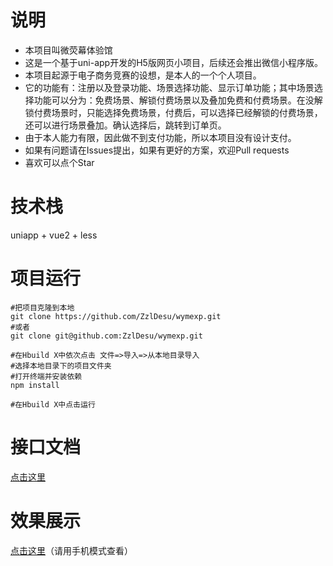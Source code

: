 # 说明
- 本项目叫微荧幕体验馆
- 这是一个基于uni-app开发的H5版网页小项目，后续还会推出微信小程序版。
- 本项目起源于电子商务竞赛的设想，是本人的一个个人项目。
- 它的功能有：注册以及登录功能、场景选择功能、显示订单功能；其中场景选择功能可以分为：免费场景、解锁付费场景以及叠加免费和付费场景。在没解锁付费场景时，只能选择免费场景，付费后，可以选择已经解锁的付费场景，还可以进行场景叠加。确认选择后，跳转到订单页。
- 由于本人能力有限，因此做不到支付功能，所以本项目没有设计支付。
- 如果有问题请在Issues提出，如果有更好的方案，欢迎Pull requests
- 喜欢可以点个Star
# 技术栈
uniapp + vue2 + less
# 项目运行
```shell
#把项目克隆到本地
git clone https://github.com/ZzlDesu/wymexp.git
#或者
git clone git@github.com:ZzlDesu/wymexp.git

#在Hbuild X中依次点击 文件=>导入=>从本地目录导入
#选择本地目录下的项目文件夹
#打开终端并安装依赖
npm install

#在Hbuild X中点击运行
```
# 接口文档
[点击这里](https://github.com/ZzlDesu/wymexp/blob/main/API.md)
# 效果展示
[点击这里](http://103.151.217.190/)（请用手机模式查看）
